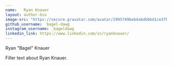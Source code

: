```yaml
---
name:	Ryan Knauer
layout: author-bio
image-src: "https://secure.gravatar.com/avatar/2995749beb4abdbbbd1ce37bfb19a1f6?s=150&d=mm"
github_username:  bagel-dawg
instagram_username: _bageldawg
linkedin_link: https://www.linkedin.com/in/ryanknauer/
---
```

Ryan "Bagel" Knauer

Filler text about Ryan Knauer.
